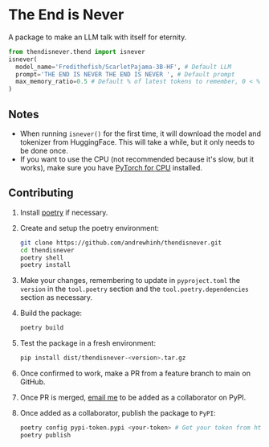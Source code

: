 # The End is Never

A package to make an LLM talk with itself for eternity.

```python
from thendisnever.thend import isnever
isnever(
  model_name='Fredithefish/ScarletPajama-3B-HF', # Default LLM
  prompt='THE END IS NEVER THE END IS NEVER ', # Default prompt
  max_memory_ratio=0.5 # Default % of latest tokens to remember, 0 < % < 1
)
```

## Notes

- When running `isnever()` for the first time, it will download the model and tokenizer from HuggingFace. This will take a while, but it only needs to be done once.
- If you want to use the CPU (not recommended because it's slow, but it works), make sure you have [PyTorch for CPU](https://pytorch.org/get-started/locally/) installed.

## Contributing

1. Install [poetry](https://python-poetry.org/docs/#installation) if necessary.
1. Create and setup the poetry environment:

    ```bash
    git clone https://github.com/andrewhinh/thendisnever.git
    cd thendisnever
    poetry shell
    poetry install
    ```

1. Make your changes, remembering to update in `pyproject.toml` the `version` in the `tool.poetry` section and the `tool.poetry.dependencies` section as necessary.

1. Build the package:

    ```bash
    poetry build
    ```

1. Test the package in a fresh environment:

    ```bash
    pip install dist/thendisnever-<version>.tar.gz
    ```

1. Once confirmed to work, make a PR from a feature branch to main on GitHub.
1. Once PR is merged, [email me](mailto:ajhinh@gmail.com) to be added as a collaborator on PyPI.
1. Once added as a collaborator, publish the package to `PyPI`:
  
      ```bash
      poetry config pypi-token.pypi <your-token> # Get your token from https://pypi.org/manage/account/token/
      poetry publish
      ```
